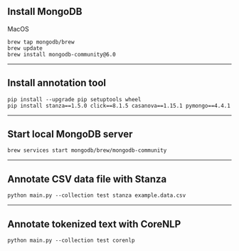 ## Install MongoDB

MacOS

```shell
brew tap mongodb/brew
brew update
brew install mongodb-community@6.0
```

---

## Install annotation tool

```shell
pip install --upgrade pip setuptools wheel
pip install stanza==1.5.0 click==8.1.5 casanova==1.15.1 pymongo==4.4.1
```

---

## Start local MongoDB server

```shell
brew services start mongodb/brew/mongodb-community
```

---

## Annotate CSV data file with Stanza

```
python main.py --collection test stanza example.data.csv
```

---

## Annotate tokenized text with CoreNLP

```
python main.py --collection test corenlp
```
